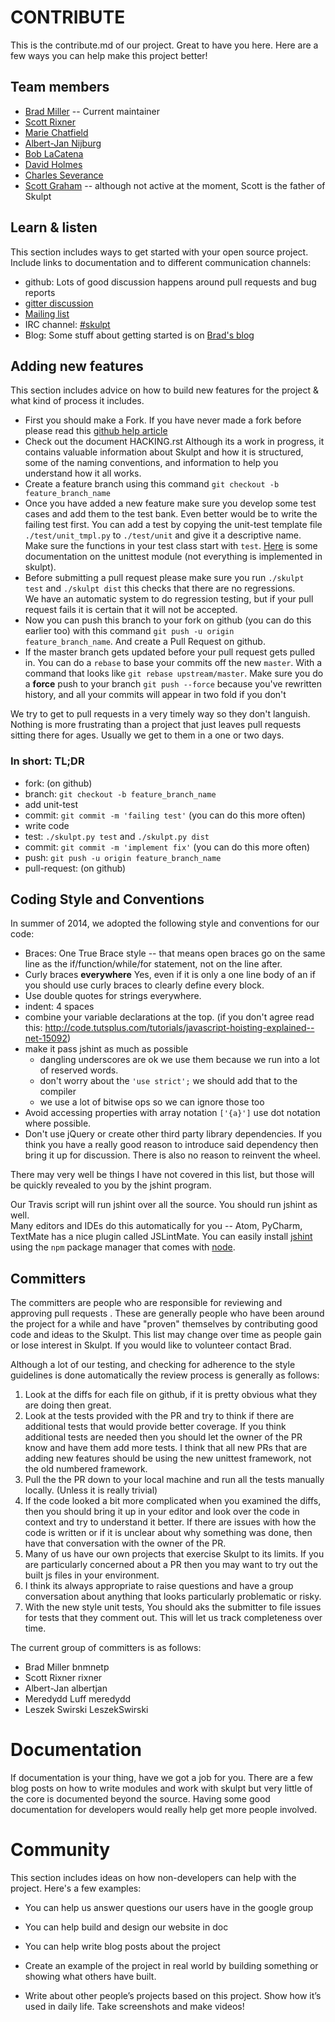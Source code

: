 # CONTRIBUTE #

This is the contribute.md of our project. Great to have you here. Here are a few ways you can help make this project better!


## Team members

* [Brad Miller](https://github.com/bnmnetp) -- Current maintainer
* [Scott Rixner](https://github.com/rixner)
* [Marie Chatfield](https://github.com/mchat)
* [Albert-Jan Nijburg](https://github.com/albertjan)
* [Bob LaCatena](https://github.com/blacatena)
* [David Holmes](https://github.com/david-geo-holmes)
* [Charles Severance](https://github.com/csev)
* [Scott Graham](https://github.com/sgraham) -- although not active at the moment, Scott is the father of Skulpt


## Learn & listen

This section includes ways to get started with your open source project. Include links to documentation and to different communication channels:

* github: Lots of good discussion happens around pull requests and bug reports
* [gitter discussion](https://gitter.im/skulpt/skulpt?utm_source=badge&utm_medium=badge&utm_campaign=pr-badge&utm_content=badge)
* [Mailing list](https://groups.google.com/forum/#!forum/skulpt)
* IRC channel: [#skulpt](http://webchat.freenode.net/?channels=skulpt)
* Blog: Some stuff about getting started is on [Brad's blog](http://reputablejournal.com)

## Adding new features

This section includes advice on how to build new features for the project & what kind of process it includes.

* First you should make a Fork. If you have never made a fork before please read this [github help article](https://help.github.com/articles/fork-a-repo)
* Check out the document HACKING.rst  Although its a work in progress, it contains valuable information about Skulpt and how it is structured, some of the 
  naming conventions, and information to help you understand how it all works.
* Create a feature branch using this command `git checkout -b feature_branch_name`
* Once you have added a new feature make sure you develop some test cases and add them to the test bank. Even better would be to write the failing test first. 
  You can add a test by copying the unit-test template file `./test/unit_tmpl.py` to `./test/unit` and give it a descriptive name. Make sure the functions in 
  your test class start with `test`. [Here](https://docs.python.org/2/library/unittest.html) is some documentation on the unittest module (not everything is 
  implemented in skulpt).
* Before submitting a pull request please make sure you run ``./skulpt test`` and ``./skulpt dist`` this checks that there are no regressions.  
  We have an automatic system to do regression testing, but if your pull request fails it is certain that it will not be accepted. 
* Now you can push this branch to your fork on github (you can do this earlier too) with this command `git push -u origin feature_branch_name`. And create a Pull Request on github.
* If the master branch gets updated before your pull request gets pulled in. You can do a `rebase` to base your commits off the new `master`. With a command 
  that looks like `git rebase upstream/master`. Make sure you do a __force__ push to your branch `git push --force` because you've rewritten history, and all 
  your commits will appear in two fold if you don't

We try to get to pull requests in a very timely way so they don't languish. Nothing is more frustrating than a project that just leaves pull requests sitting there for ages. Usually we get to them in a one or two days.

### In short: TL;DR

* fork: (on github)
* branch: `git checkout -b feature_branch_name`
* add unit-test
* commit: `git commit -m 'failing test'` (you can do this more often)
* write code 
* test: `./skulpt.py test` and `./skulpt.py dist`
* commit: `git commit -m 'implement fix'` (you can do this more often)
* push: `git push -u origin feature_branch_name`
* pull-request: (on github) 




## Coding Style and Conventions

In summer of 2014, we adopted the following style and conventions for our code:

* Braces:  One True Brace style -- that means open braces go on the same line as the
if/function/while/for statement, not on the line after.
* Curly braces __everywhere__ Yes, even if it is only a one line body of an if you should
use curly braces to clearly define every block.
* Use double quotes for strings everywhere.
* indent: 4 spaces
* combine your variable declarations at the top. (if you don't agree read this: http://code.tutsplus.com/tutorials/javascript-hoisting-explained--net-15092)
* make it pass jshint as much as possible
  * dangling underscores are ok we use them because we run into a lot of reserved words.
  * don't worry about the `'use strict';` we should add that to the compiler
  * we use a lot of bitwise ops so we can ignore those too
* Avoid accessing properties with array notation `['{a}']` use dot notation where possible.
* Don't use jQuery or create other third party library dependencies.  If you think you have
a really good reason to introduce said dependency then bring it up for discussion.  There
is also no reason to reinvent the wheel.

There may very well be things I have not covered in this list, but those will be
quickly revealed to you by the jshint program.

Our Travis script will run jshint over all the source.  You should run jshint as well.  
Many editors and IDEs do this automatically for you -- Atom, PyCharm, TextMate has a
nice plugin called JSLintMate.  You can easily install [jshint](http://jshint.org) using the ``npm`` package manager that comes with [node](http://nodejs.org).


## Committers

The committers are people who are responsible for reviewing and approving pull requests .  These are 
generally people who have been around the project for a while and have "proven" themselves by contributing
good code and ideas to the Skulpt.  This list may change over time as people gain or lose interest in
Skulpt.  If you would like to volunteer contact Brad.

Although a lot of our testing, and checking for adherence to the style guidelines is done automatically
the review process is generally as follows:

1.  Look at the diffs for each file on github, if it is pretty obvious what they are doing then great.
2.  Look at the tests provided with the PR and try to think if there are additional tests that would provide better coverage. If you think additional tests are needed
then you should let the owner of the PR know and have them add more tests.  I think that all new PRs that are adding new features
should be using the new unittest framework, not the old numbered framework.
3.  Pull the the PR down to your local machine and run all the tests manually locally.  (Unless it is really trivial)
4.  If the code looked a bit more complicated when you examined the diffs, then you should bring it up in your editor and look over the code in context and try to understand it better.  If there are 
issues with how the code is written or if it is unclear about why something was done, then have that conversation with the owner of the PR.
5.  Many of us have our own projects that exercise Skulpt to its limits. If you are particularly concerned about a PR then you may want to try out the built js files in your environment.
6.  I think its always appropriate to raise questions and have a group conversation about anything that looks particularly problematic or risky.
7.  With the new style unit tests, You should aks the submitter to file issues for tests that they comment out.  This will let us track completeness over time.
 
The current group of committers is as follows:

* Brad Miller  bnmnetp
* Scott Rixner rixner
* Albert-Jan   albertjan
* Meredydd Luff meredydd
* Leszek Swirski  LeszekSwirski 

# Documentation

If documentation is your thing, have we got a job for you.  There are a few blog posts on how to write modules and work with skulpt but very little of the core is documented beyond the source.  Having some good documentation for developers would really help get more people involved.


# Community
This section includes ideas on how non-developers can help with the project. Here's a few examples:

* You can help us answer questions our users have in the google group
* You can help build and design our website in doc
* You can help write blog posts about the project

* Create an example of the project in real world by building something or
showing what others have built.
* Write about other people’s projects based on this project. Show how
it’s used in daily life. Take screenshots and make videos!
